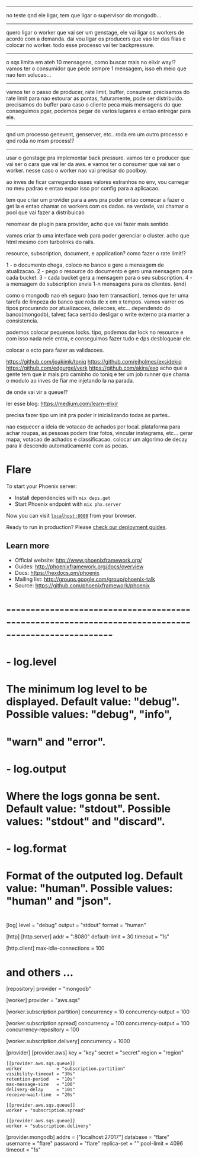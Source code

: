 -----
no teste qnd ele ligar, tem que ligar o supervisor do mongodb...

-----
quero ligar o worker que vai ser um genstage, ele vai ligar os workers de acordo com a demanda.
dai vou ligar os producers que vao ler das filas e colocar no worker.
todo esse processo vai ter backpressure.

-----
o sqs limita em ateh 10 mensagens, como buscar mais no elixir way!?
vamos ter o consumidor que pede sempre 1 mensagem, isso eh meio que nao tem solucao...

-----
vamos ter o passo de producer, rate limit, buffer, consumer.
precisamos do rate limit para nao estourar as pontas, futuramente, pode ser distribuido.
precisamos do buffer para caso o cliente peca mais mensagens do que conseguimos pgar, podemos pegar de varios lugares e entao entregar para ele.

-----
qnd um processo genevent, genserver, etc.. roda em um outro processo e qnd roda no msm process!?

-----
usar o genstage pra implementar back pressure.
vamos ter o producer que vai ser o cara que vai ler da aws. e vamos ter o consumer que vai ser o worker.
nesse caso o worker nao vai precisar do poolboy.

ao inves de ficar carregando esses valores estranhos no env, vou carregar no meu padrao e entao expor isso por config para a aplicacao.

tem que criar um provider para a aws pra poder entao comecar a fazer o get la e entao chamar 
os workers com os dados.
na verdade, vai chamar o pool que vai fazer a distribuicao

renomear de plugin para provider, acho que vai fazer mais sentido.

vamos criar tb uma interface web para poder gerenciar o cluster.
acho que html mesmo com turbolinks do rails.

resource, subscription, document, e application?
como fazer o rate limit!?

1 - o documento chega, coloco no banco e gero a mensagem de atualizacao.
2 - pego o resource do documento e gero uma mensagem para cada bucket.
3 - cada bucket gera a mensagem para o seu subscription.
4 - a mensagem do subscription envia 1-n mensagens para os clientes.
(end)


como o mongodb nao eh seguro (nao tem transaction), temos que ter uma tarefa de limpeza do banco que roda de x em x tempos.
vamos varrer os tipos procurando por atualizacoes, delecoes, etc...
dependendo do banco(mongodb), talvez faca sentido desligar o write externo pra manter a consistencia.

podemos colocar pequenos locks.
tipo, podemos dar lock no resource e com isso nada nele entra, e conseguimos fazer tudo e dps desbloquear ele.


colocar o ecto para fazer as validacoes.

https://github.com/joakimk/toniq
https://github.com/ejholmes/exsidekiq
https://github.com/edgurgel/verk
https://github.com/akira/exq
acho que a gente tem que ir mais pro caminho do toniq e ter um job runner que chama o modulo ao inves de fiar me injetando la na parada.

de onde vai vir a queue!?


ler esse blog: https://medium.com/learn-elixir

precisa fazer tipo um init pra poder ir inicializando todas as partes..


nao esquecer a ideia de votacao de achados por local.
plataforma para achar roupas, as  pessoas  podem tirar fotos, vincular instagrams, etc...
gerar mapa, votacao de achados e classificacao.
colocar um algorimo de decay para ir descendo automaticamente com as pecas.

# Flare

To start your Phoenix server:

  * Install dependencies with `mix deps.get`
  * Start Phoenix endpoint with `mix phx.server`

Now you can visit [`localhost:8080`](http://localhost:8080) from your browser.

Ready to run in production? Please [check our deployment guides](http://www.phoenixframework.org/docs/deployment).

## Learn more

  * Official website: http://www.phoenixframework.org/
  * Guides: http://phoenixframework.org/docs/overview
  * Docs: https://hexdocs.pm/phoenix
  * Mailing list: http://groups.google.com/group/phoenix-talk
  * Source: https://github.com/phoenixframework/phoenix



































# --------------------------------------------------------------------------------------------------
# - log.level
#   The minimum log level to be displayed. Default value: "debug". Possible values: "debug", "info",
#   "warn" and "error".
#
# - log.output
#   Where the logs gonna be sent. Default value: "stdout". Possible values: "stdout" and "discard".
#
# - log.format
#   Format of the outputed log. Default value: "human". Possible values: "human" and "json".
#
[log]
level  = "debug"
output = "stdout"
format = "human"

[http]
  [http.server]
  addr          = ":8080"
  default-limit = 30
  timeout       = "1s"

  [http.client]
  max-idle-connections = 100
  # and others ...

[repository]
provider = "mongodb"

[worker]
provider = "aws.sqs"

  [worker.subscription.partition]
  concurrency        = 10
  concurrency-output = 100

  [worker.subscription.spread]
  concurrency            = 100
  concurrency-output     = 100
  concurrency-repository = 100

  [worker.subscription.delivery]
  concurrency = 1000

[provider]
  [provider.aws]
  key    = "key"
  secret = "secret"
  region = "region"

    [[provider.aws.sqs.queue]]
    worker             = "subscription.partition"
    visibility-timeout = "30s"
    retention-period   = "10s"
    max-message-size   = "100"
    delivery-delay     = "10s"
    receive-wait-time  = "20s"

    [[provider.aws.sqs.queue]]
    worker = "subscription.spread"

    [[provider.aws.sqs.queue]]
    worker = "subscription.delivery"

  [provider.mongodb]
  addrs       = ["localhost:27017"]
  database    = "flare"
  username    = "flare"
  password    = "flare"
  replica-set = ""
  pool-limit  = 4096
  timeout     = "1s"
